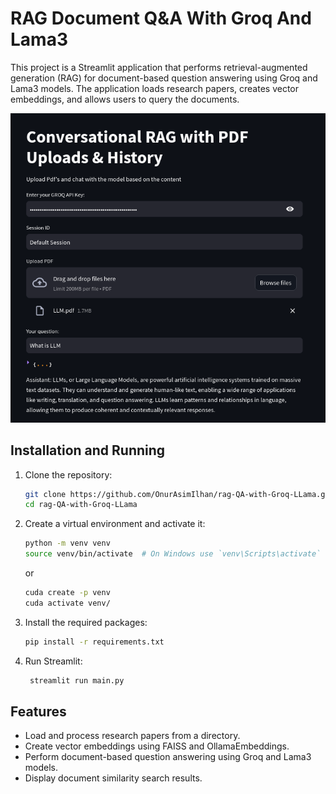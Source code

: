 # RAG Document Q&A With Groq And Lama3
This project is a Streamlit application that performs retrieval-augmented generation (RAG) for document-based question answering using Groq and Lama3 models. The application loads research papers, creates vector embeddings, and allows users to query the documents.

![alt text](https://github.com/OnurAsimIlhan/rag-QA-with-Groq-LLama/blob/main/ss)

## Installation and Running

1. Clone the repository:
    ```sh
    git clone https://github.com/OnurAsimIlhan/rag-QA-with-Groq-LLama.git
    cd rag-QA-with-Groq-LLama
    ```

2. Create a virtual environment and activate it:
    ```sh
    python -m venv venv
    source venv/bin/activate  # On Windows use `venv\Scripts\activate`
    ```
    or
    ```sh
    cuda create -p venv
    cuda activate venv/
    ```

3. Install the required packages:
    ```sh
    pip install -r requirements.txt
    ```
4. Run Streamlit:
   ```sh
    streamlit run main.py
    ```

## Features
- Load and process research papers from a directory.
- Create vector embeddings using FAISS and OllamaEmbeddings.
- Perform document-based question answering using Groq and Lama3 models.
- Display document similarity search results.
